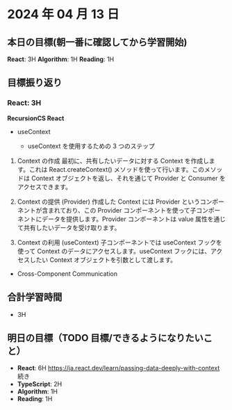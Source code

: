 # 2024 年 04 月 13 日

## 本日の目標(朝一番に確認してから学習開始)

**React**: 3H
**Algorithm**: 1H
**Reading**: 1H

## 目標振り返り

### React: 3H

**RecursionCS React**

-   useContext

    -   useContext を使用するための 3 つのステップ

1. Context の作成
   最初に、共有したいデータに対する Context を作成します。これは React.createContext() メソッドを使って行います。このメソッドは Context オブジェクトを返し、それを通じて Provider と Consumer をアクセスできます。

2. Context の提供 (Provider)
   作成した Context には Provider というコンポーネントが含まれており、この Provider コンポーネントを使って子コンポーネントにデータを提供します。Provider コンポーネントは value 属性を通じて共有したいデータを受け取ります。

3. Context の利用 (useContext)
   子コンポーネントでは useContext フックを使って Context のデータにアクセスします。useContext フックには、アクセスしたい Context オブジェクトを引数として渡します。

-   Cross-Component Communication

## 合計学習時間

-   3H

## 明日の目標（TODO 目標/できるようになりたいこと）

-   **React**: 6H
    https://ja.react.dev/learn/passing-data-deeply-with-context 続き
-   **TypeScript**: 2H
-   **Algorithm**: 1H
-   **Reading**: 1H

